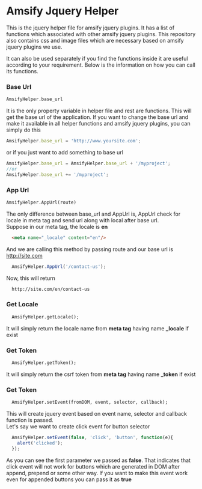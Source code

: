 # Amsify Jquery Helper
This is the jquery helper file for amsify jquery plugins. It has a list of functions which associated with other amsify jquery plugins. This repository also contains css and image files which are necessary based on amsify jquery plugins we use.

It can also be used separately if you find the functions inside it are useful according to your requirement. Below is the information on how you can call its functions.

### Base Url 
```txt
AmsifyHelper.base_url
```
It is the only property variable in helper file and rest are functions. This will get the base url of the application. If you want to change the base url and make it available in all helper functions and amsify jquery plugins, you can simply do this

```js
AmsifyHelper.base_url = 'http://www.yoursite.com';
```
or if you just want to add something to base url
```js
AmsifyHelper.base_url = AmsifyHelper.base_url + '/myproject';
//or
AmsifyHelper.base_url += '/myproject';
```

### App Url
```txt
AmsifyHelper.AppUrl(route)
```
The only difference between base_url and AppUrl is, AppUrl check for locale in meta tag and send url along with local after base url.
<br/>
Suppose in our meta tag, the locale is **en**
```html
  <meta name="_locale" content="en"/>
```
And we are calling this method by passing route and our base url is http://site.com
```js
  AmsifyHelper.AppUrl('/contact-us');
```
Now, this will return
```txt
  http://site.com/en/contact-us
```

### Get Locale
```txt
  AmsifyHelper.getLocale();
```
It will simply return the locale name from **meta tag** having name **_locale** if exist

### Get Token
```txt
  AmsifyHelper.getToken();
```
It will simply return the csrf token from **meta tag** having name **_token** if exist

### Get Token
```txt
  AmsifyHelper.setEvent(fromDOM, event, selector, callback);
```
This will create jquery event based on event name, selector and callback function is passed.
<br/>
Let's say we want to create click event for button selector
```js
  AmsifyHelper.setEvent(false, 'click', 'button', function(e){
    alert('clicked');
  });
```
As you can see the first parameter we passed as **false**. That indicates that click event will not work for buttons which are generated in DOM after append, prepend or some other way. If you want to make this event work even for appended buttons you can pass it as **true**
